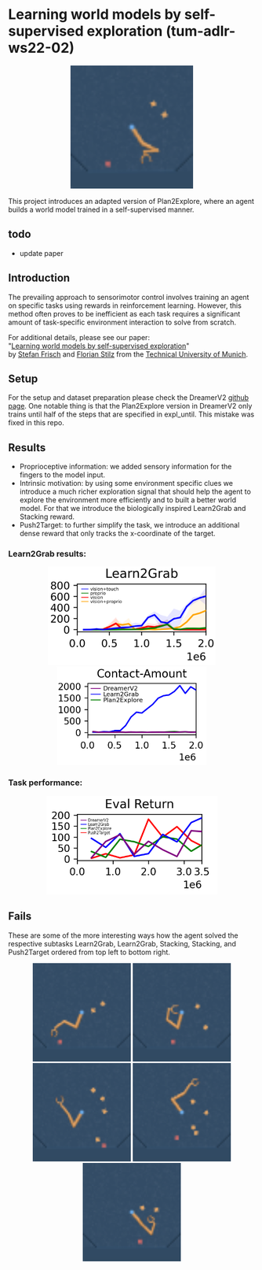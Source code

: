 # Learning world models by self-supervised exploration (tum-adlr-ws22-02)
<p align="center"><img src="report/gifs/learn2grab_without_drop.gif" width="250px"/></p>
This project introduces an adapted version of Plan2Explore, where an agent builds a world model trained in a self-supervised manner.

## todo
- update paper

## Introduction
The prevailing approach to sensorimotor control involves training an agent on specific tasks using rewards in reinforcement learning. However, this method often proves to be inefficient as each task requires a significant amount of task-specific environment interaction to solve from scratch.

For additional details, please see our paper:  
"[Learning world models by self-supervised exploration](https://github.com/flo-stilz/3D-Visual-Grounding-with-Transformers/blob/lang-det/paper%20%26%20figures/final_submission_3D_visual_grounding_with_transformers.pdf)"  
by [Stefan Frisch](https://github.com/ga92xug) and [Florian Stilz](https://github.com/flo-stilz/)
from the [Technical University of Munich](https://www.tum.de/en/). 

## Setup
For the setup and dataset preparation please check the DreamerV2 [github page](https://github.com/danijar/dreamerv2). One notable thing is that the Plan2Explore version in DreamerV2 only trains until half of the steps that are specified in expl_until. This mistake was fixed in this repo.

## Results
- Proprioceptive information: we added sensory information for the fingers to the model input.
- Intrinsic motivation: by using some environment specific clues we introduce a much richer exploration signal that should help the agent to explore the environment more efficiently and to built a better world model. For that we introduce the biologically inspired Learn2Grab and Stacking reward.
- Push2Target: to further simplify the task, we introduce an additional dense reward that only tracks the x-coordinate of the target. 

### Learn2Grab results:
<p align="center"> <img src="report/images/learn2grab_ablation_study_with_proprio.png" height="200px"/> <img src="report/images/contacts.png" height="200px"/> </p>

### Task performance:
<p align="center"><img src="report/images/results.png" height="200px"/></p>

## Fails
These are some of the more interesting ways how the agent solved the respective subtasks Learn2Grab, Learn2Grab, Stacking, Stacking, and Push2Target ordered from top left to bottom right.
<p align="center"> <img src="report/gifs/fail1.gif" height="200px"/> <img src="report/gifs/fail2.gif" height="200px"/> <img src="report/gifs/fail3.gif" height="200px"/> <img src="report/gifs/stacking_rew_st4.gif" height=200px/> <img src="report/gifs/target_r_stacker_2_contact.gif" height=200px/> </p>



